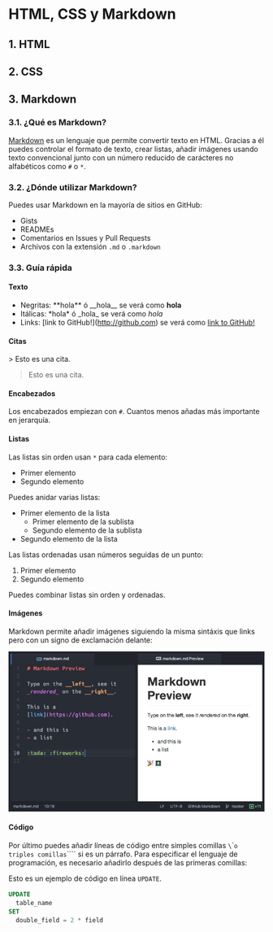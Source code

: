 # HTML, CSS y Markdown

## 1. HTML

## 2. CSS

## 3. Markdown

### 3.1. ¿Qué es Markdown?

[Markdown](http://daringfireball.net/projects/markdown/) es un lenguaje que permite convertir texto en HTML. Gracias a él puedes controlar el formato de texto, crear listas, añadir imágenes usando texto convencional junto con un número reducido de carácteres no alfabéticos como `#` o `*`.

### 3.2. ¿Dónde utilizar Markdown?

Puedes usar Markdown en la mayoría de sitios en GitHub:

* Gists
* READMEs
* Comentarios en Issues y Pull Requests
* Archivos con la extensión `.md` o `.markdown`

### 3.3. Guía rápida

#### Texto

* Negritas: \*\*hola\*\* ó \_\_hola\_\_ se verá como **hola**
* Itálicas: \*hola\* ó \_hola\_ se verá como _hola_
* Links: \[link to GitHub!\](http://github.com) se verá como [link to GitHub!](http://github.com)

#### Citas

\> Esto es una cita.

> Esto es una cita.

#### Encabezados

Los encabezados empiezan con `#`. Cuantos menos añadas más importante en jerarquía.

#### Listas

Las listas sin orden usan `*` para cada elemento:

* Primer elemento
* Segundo elemento

Puedes anidar varias listas:

* Primer elemento de la lista
  * Primer elemento de la sublista
  * Segundo elemento de la sublista
* Segundo elemento de la lista

Las listas ordenadas usan números seguidas de un punto:

1. Primer elemento
2. Segundo elemento

Puedes combinar listas sin orden y ordenadas.

#### Imágenes

Markdown permite añadir imágenes siguiendo la misma sintáxis que links pero con un signo de exclamación delante:

![markdown](https://github.com/GeoinquietosMadrid/webmapping/blob/master/img/markdown.png)

#### Código

Por último puedes añadir líneas de código entre simples comillas `\`\`` o triples comillas `\`\`\`` si es un párrafo. Para especificar el lenguaje de programación, es necesario añadirlo después de las primeras comillas:

Esto es un ejemplo de código en línea `UPDATE`.

```sql
UPDATE
  table_name
SET
  double_field = 2 * field
```


